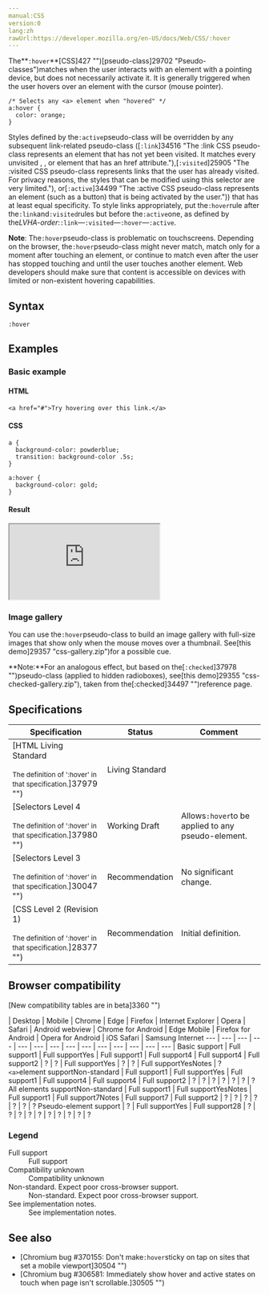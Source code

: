 ```yaml
---
manual:CSS
version:0
lang:zh
rawUrl:https://developer.mozilla.org/en-US/docs/Web/CSS/:hover
---
```






The**`:hover`**[CSS]427 "")[pseudo-class]29702 "Pseudo-classes")matches when the user interacts with an element with a pointing device, but does not necessarily activate it. It is generally triggered when the user hovers over an element with the cursor (mouse pointer).


```
/* Selects any <a> element when "hovered" */
a:hover {
  color: orange;
}
```


Styles defined by the`:active`pseudo-class will be overridden by any subsequent link-related pseudo-class ([`:link`]34516 "The :link CSS pseudo-class represents an element that has not yet been visited. It matches every unvisited <a>, <area>, or <link> element that has an href attribute."),[`:visited`]25905 "The :visited CSS pseudo-class represents links that the user has already visited. For privacy reasons, the styles that can be modified using this selector are very limited."), or[`:active`]34499 "The :active CSS pseudo-class represents an element (such as a button) that is being activated by the user.")) that has at least equal specificity. To style links appropriately, put the`:hover`rule after the`:link`and`:visited`rules but before the`:active`one, as defined by the*LVHA-order*:`:link`—`:visited`—`:hover`—`:active`.

**Note**: The`:hover`pseudo-class is problematic on touchscreens. Depending on the browser, the`:hover`pseudo-class might never match, match only for a moment after touching an element, or continue to match even after the user has stopped touching and until the user touches another element. Web developers should make sure that content is accessible on devices with limited or non-existent hovering capabilities.

## Syntax<a name="Syntax"></a>

```
:hover
```

## Examples<a name="Examples"></a>

### Basic example<a name="Basic_example"></a>

#### HTML<a name="HTML"></a>

```
<a href="#">Try hovering over this link.</a>
```

#### CSS<a name="CSS"></a>

```
a {
  background-color: powderblue;
  transition: background-color .5s;
}

a:hover {
  background-color: gold;
}
```

#### Result<a name="Result"></a>


<iframe src='https://mdn.mozillademos.org/en-US/docs/Web/CSS/:hover$samples/Basic_example?revision=1359563' width='null' height='null'></iframe>



### Image gallery<a name="Image_gallery"></a>


You can use the`:hover`pseudo-class to build an image gallery with full-size images that show only when the mouse moves over a thumbnail. See[this demo]29357 "css-gallery.zip")for a possible cue.

**Note:**For an analogous effect, but based on the[`:checked`]37978 "")pseudo-class (applied to hidden radioboxes), see[this demo]29355 "css-checked-gallery.zip"), taken from the[:checked]34497 "")reference page.

## Specifications<a name="Specifications"></a>

Specification | Status | Comment 
 ---  |  ---  |  ---  | 
[HTML Living Standard<br></br><small>The definition of &#39;:hover&#39; in that specification.</small>]37979 "") | Living Standard |  
[Selectors Level 4<br></br><small>The definition of &#39;:hover&#39; in that specification.</small>]37980 "") | Working Draft | Allows`:hover`to be applied to any pseudo-element. 
[Selectors Level 3<br></br><small>The definition of &#39;:hover&#39; in that specification.</small>]30047 "") | Recommendation | No significant change. 
[CSS Level 2 (Revision 1)<br></br><small>The definition of &#39;:hover&#39; in that specification.</small>]28377 "") | Recommendation | Initial definition. 


## Browser compatibility<a name="Browser_compatibility"></a>
[New compatibility tables are in beta<i></i>]3360 "")

 | <abbr>Desktop<i></i></abbr> | <abbr>Mobile<i></i></abbr> 
 | <abbr>Chrome<i></i></abbr> | <abbr>Edge<i></i></abbr> | <abbr>Firefox<i></i></abbr> | <abbr>Internet Explorer<i></i></abbr> | <abbr>Opera<i></i></abbr> | <abbr>Safari<i></i></abbr> | <abbr>Android webview<i></i></abbr> | <abbr>Chrome for Android<i></i></abbr> | <abbr>Edge Mobile<i></i></abbr> | <abbr>Firefox for Android<i></i></abbr> | <abbr>Opera for Android<i></i></abbr> | <abbr>iOS Safari<i></i></abbr> | <abbr>Samsung Internet<i></i></abbr> 
 ---  |  ---  |  ---  |  ---  |  ---  |  ---  |  ---  |  ---  |  ---  |  ---  |  ---  |  ---  |  ---  |  ---  | 
Basic support | <abbr>Full support</abbr>1 | <abbr>Full support</abbr>Yes | <abbr>Full support</abbr>1 | <abbr>Full support</abbr>4 | <abbr>Full support</abbr>4 | <abbr>Full support</abbr>2 | <abbr>?</abbr> | <abbr>?</abbr> | <abbr>Full support</abbr>Yes | <abbr>?</abbr> | <abbr>?</abbr> | <abbr>Full support</abbr>Yes<abbr>Notes<i></i></abbr> | <abbr>?</abbr> 
`<a>`element support<abbr>Non-standard<i></i></abbr> | <abbr>Full support</abbr>1 | <abbr>Full support</abbr>Yes | <abbr>Full support</abbr>1 | <abbr>Full support</abbr>4 | <abbr>Full support</abbr>4 | <abbr>Full support</abbr>2 | <abbr>?</abbr> | <abbr>?</abbr> | <abbr>?</abbr> | <abbr>?</abbr> | <abbr>?</abbr> | <abbr>?</abbr> | <abbr>?</abbr> 
All elements support<abbr>Non-standard<i></i></abbr> | <abbr>Full support</abbr>1 | <abbr>Full support</abbr>Yes<abbr>Notes<i></i></abbr> | <abbr>Full support</abbr>1 | <abbr>Full support</abbr>7<abbr>Notes<i></i></abbr> | <abbr>Full support</abbr>7 | <abbr>Full support</abbr>2 | <abbr>?</abbr> | <abbr>?</abbr> | <abbr>?</abbr> | <abbr>?</abbr> | <abbr>?</abbr> | <abbr>?</abbr> | <abbr>?</abbr> 
Pseudo-element support | <abbr>?</abbr> | <abbr>Full support</abbr>Yes | <abbr>Full support</abbr>28 | <abbr>?</abbr> | <abbr>?</abbr> | <abbr>?</abbr> | <abbr>?</abbr> | <abbr>?</abbr> | <abbr>?</abbr> | <abbr>?</abbr> | <abbr>?</abbr> | <abbr>?</abbr> | <abbr>?</abbr> 


### Legend<a name="Legend"></a>
<dl><dt id=''><abbr>Full support</abbr></dt><dd>Full support</dd><dt id=''><abbr>Compatibility unknown</abbr></dt><dd>Compatibility unknown</dd><dt id=''><abbr>Non-standard. Expect poor cross-browser support.<i></i></abbr></dt><dd>Non-standard. Expect poor cross-browser support.</dd><dt id=''><abbr>See implementation notes.<i></i></abbr></dt><dd>See implementation notes.</dd></dl>


## See also<a name="See_also"></a>

* [Chromium bug #370155: Don&#39;t make`:hover`sticky on tap on sites that set a mobile viewport]30504 "")
* [Chromium bug #306581: Immediately show hover and active states on touch when page isn&#39;t scrollable.]30505 "")



